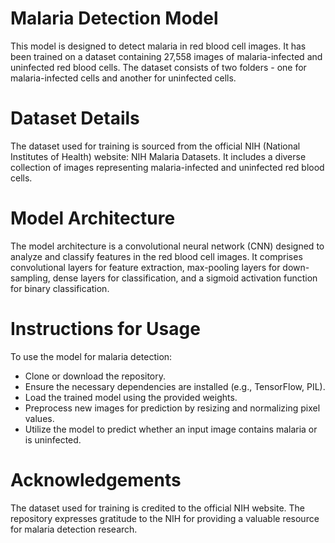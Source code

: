 # Malaria Detection Model
This model is designed to detect malaria in red blood cell images. It has been trained on a dataset containing 27,558 images of malaria-infected and uninfected red blood cells. The dataset consists of two folders - one for malaria-infected cells and another for uninfected cells.

# Dataset Details
The dataset used for training is sourced from the official NIH (National Institutes of Health) website: NIH Malaria Datasets. It includes a diverse collection of images representing malaria-infected and uninfected red blood cells.

# Model Architecture
The model architecture is a convolutional neural network (CNN) designed to analyze and classify features in the red blood cell images. It comprises convolutional layers for feature extraction, max-pooling layers for down-sampling, dense layers for classification, and a sigmoid activation function for binary classification.

# Instructions for Usage
To use the model for malaria detection:
* Clone or download the repository.
* Ensure the necessary dependencies are installed (e.g., TensorFlow, PIL).
* Load the trained model using the provided weights.
* Preprocess new images for prediction by resizing and normalizing pixel values.
* Utilize the model to predict whether an input image contains malaria or is uninfected.

# Acknowledgements
The dataset used for training is credited to the official NIH website. The repository expresses gratitude to the NIH for providing a valuable resource for malaria detection research.

